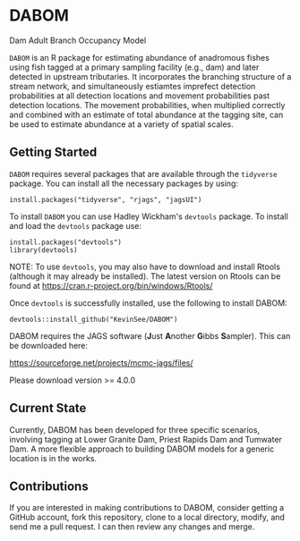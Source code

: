 # DABOM
Dam Adult Branch Occupancy Model

`DABOM` is an R package for estimating abundance of anadromous fishes using fish tagged at a primary sampling facility (e.g., dam) and later detected in upstream tributaries. It incorporates the branching structure of a stream network, and simultaneously estiamtes imprefect detection probabilities at all detection locations and movement probabilities past detection locations. The movement probabilities, when multiplied correctly and combined with an estimate of total abundance at the tagging site, can be used to estimate abundance at a variety of spatial scales. 

## Getting Started

`DABOM` requires several packages that are available through the `tidyverse` package. You can install all the necessary packages by using:

```{r}
install.packages("tidyverse", "rjags", "jagsUI")
```

To install `DABOM` you can use Hadley Wickham's `devtools` package. To install and load the `devtools` package use:
```
install.packages("devtools")
library(devtools)
```
NOTE: To use `devtools`, you may also have to download and install Rtools (although it may already be installed). The latest version on Rtools can be found at
https://cran.r-project.org/bin/windows/Rtools/

Once `devtools` is successfully installed, use the following to install DABOM:
```
devtools::install_github("KevinSee/DABOM")
```

DABOM requires the JAGS software (**J**ust **A**nother **G**ibbs **S**ampler). This can be downloaded here:

https://sourceforge.net/projects/mcmc-jags/files/

Please download version >= 4.0.0

## Current State

Currently, DABOM has been developed for three specific scenarios, involving tagging at Lower Granite Dam, Priest Rapids Dam and Tumwater Dam. A more flexible approach to building DABOM models for a generic location is in the works. 

## Contributions

If you are interested in making contributions to DABOM, consider getting a GitHub account, fork this repository, clone to a local directory, modify, and send me a pull request. I can then review any changes and merge.

